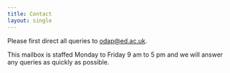 ```yaml
---
title: Contact
layout: single
---
```


Please first direct all queries to <a href="mailto:odap@ed.ac.uk">odap@ed.ac.uk</a>. 

This mailbox is staffed Monday to Friday 9 am to 5 pm and we will answer any queries as quickly as possible. 
